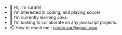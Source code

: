 - 👋 Hi, I’m surafel
- 👀 I’m interested in coding, and playing soccer
- 🌱 I’m currently learning Java.
- 💞️ I’m looking to collaborate on any javascript projects. 
- 📫 How to reach me : picolo.sur@gmail.com 

<!---
surafel9/surafel9 is a ✨ special ✨ repository because its `README.md` (this file) appears on your GitHub profile.
You can click the Preview link to take a look at your changes.
--->
